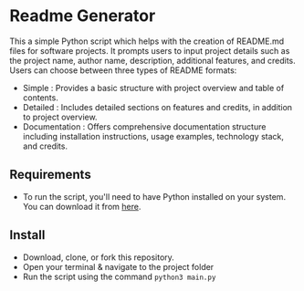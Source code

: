 # Readme Generator

This a simple Python script which helps with the creation of README.md files for software projects. It prompts users to input project details such as the project name, author name, description, additional features, and credits. 
Users can choose between three types of README formats:

- Simple : Provides a basic structure with project overview and table of contents.
- Detailed : Includes detailed sections on features and credits, in addition to project overview.
- Documentation : Offers comprehensive documentation structure including installation instructions, usage examples, technology stack, and credits.


## Requirements

- To run the script, you'll need to have Python installed on your system. You can download it from [here](https://www.python.org/downloads/).

## Install 
- Download, clone, or fork this repository.
- Open your terminal & navigate to the project folder
- Run the script using the command `python3 main.py`
